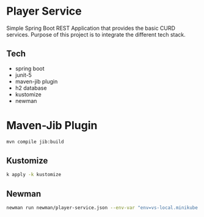 # Player Service

Simple Spring Boot REST Application that provides the basic CURD services. Purpose of this project is to integrate the different tech stack.

## Tech

- spring boot
- junit-5
- maven-jib plugin
- h2 database
- kustomize
- newman

# Maven-Jib Plugin

```sh
mvn compile jib:build
```

## Kustomize

```sh
k apply -k kustomize
```

## Newman

```sh
newman run newman/player-service.json --env-var "env=vs-local.minikube.com"
```

[//]: # (k create deployment players --image=registry.hub.docker.com/vsmuralidhar/player-service:latest --port=8080 --dry-run=client -o yaml >> deployment.yaml)
[//]: # (k create namespace develop --dry-run=client -o yaml >> namespace.yaml)


